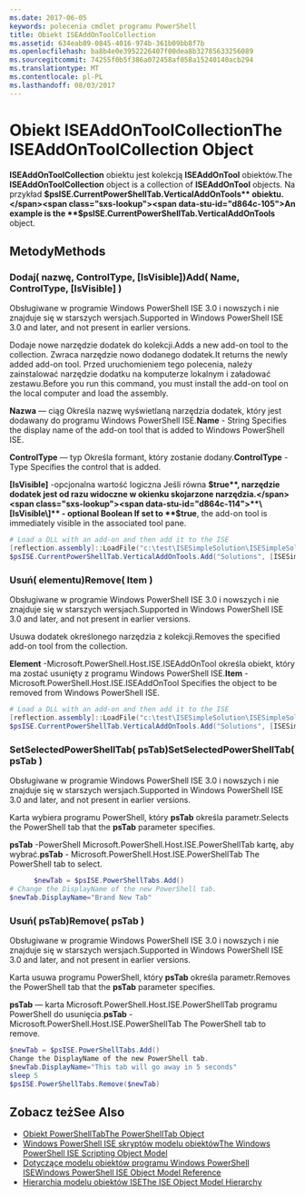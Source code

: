 ```yaml
---
ms.date: 2017-06-05
keywords: polecenia cmdlet programu PowerShell
title: Obiekt ISEAddOnToolCollection
ms.assetid: 634eab89-0845-4016-974b-361b09bb8f7b
ms.openlocfilehash: ba8b4e0e3952226407f00dea8b32785633256089
ms.sourcegitcommit: 74255f0b5f386a072458af058a15240140acb294
ms.translationtype: MT
ms.contentlocale: pl-PL
ms.lasthandoff: 08/03/2017
---
```

# <a name="the-iseaddontoolcollection-object"></a><span data-ttu-id="d864c-103">Obiekt ISEAddOnToolCollection</span><span class="sxs-lookup"><span data-stu-id="d864c-103">The ISEAddOnToolCollection Object</span></span>
  <span data-ttu-id="d864c-104">**ISEAddOnToolCollection** obiektu jest kolekcją **ISEAddOnTool** obiektów.</span><span class="sxs-lookup"><span data-stu-id="d864c-104">The **ISEAddOnToolCollection** object is a collection of **ISEAddOnTool** objects.</span></span> <span data-ttu-id="d864c-105">Na przykład **$psISE.CurrentPowerShellTab.VerticalAddOnTools** obiektu.</span><span class="sxs-lookup"><span data-stu-id="d864c-105">An example is the **$psISE.CurrentPowerShellTab.VerticalAddOnTools** object.</span></span>

## <a name="methods"></a><span data-ttu-id="d864c-106">Metody</span><span class="sxs-lookup"><span data-stu-id="d864c-106">Methods</span></span>

### <a name="add-name-controltype-isvisible-"></a><span data-ttu-id="d864c-107">Dodaj\( nazwę, ControlType, \[IsVisible\]\)</span><span class="sxs-lookup"><span data-stu-id="d864c-107">Add\( Name, ControlType, \[IsVisible\] \)</span></span>
  <span data-ttu-id="d864c-108">Obsługiwane w programie Windows PowerShell ISE 3.0 i nowszych i nie znajduje się w starszych wersjach.</span><span class="sxs-lookup"><span data-stu-id="d864c-108">Supported in Windows PowerShell ISE 3.0 and later, and not present in earlier versions.</span></span> 

 <span data-ttu-id="d864c-109">Dodaje nowe narzędzie dodatek do kolekcji.</span><span class="sxs-lookup"><span data-stu-id="d864c-109">Adds a new add-on tool to the collection.</span></span> <span data-ttu-id="d864c-110">Zwraca narzędzie nowo dodanego dodatek.</span><span class="sxs-lookup"><span data-stu-id="d864c-110">It returns the newly added add-on tool.</span></span> <span data-ttu-id="d864c-111">Przed uruchomieniem tego polecenia, należy zainstalować narzędzie dodatku na komputerze lokalnym i załadować zestawu.</span><span class="sxs-lookup"><span data-stu-id="d864c-111">Before you run this command, you must install the add-on tool on the local computer and load the assembly.</span></span>

 <span data-ttu-id="d864c-112">**Nazwa** — ciąg Określa nazwę wyświetlaną narzędzia dodatek, który jest dodawany do programu Windows PowerShell ISE.</span><span class="sxs-lookup"><span data-stu-id="d864c-112">**Name** - String Specifies the display name of the add-on tool that is added to Windows PowerShell ISE.</span></span>

 <span data-ttu-id="d864c-113">**ControlType** — typ Określa formant, który zostanie dodany.</span><span class="sxs-lookup"><span data-stu-id="d864c-113">**ControlType** -Type Specifies the control that is added.</span></span>

 <span data-ttu-id="d864c-114">**\[IsVisible\]**  -opcjonalna wartość logiczna Jeśli równa **$true**, narzędzie dodatek jest od razu widoczne w okienku skojarzone narzędzia.</span><span class="sxs-lookup"><span data-stu-id="d864c-114">**\[IsVisible\]** - optional Boolean If set to **$true**, the add-on tool is immediately visible in the associated tool pane.</span></span>

```powershell
# Load a DLL with an add-on and then add it to the ISE
[reflection.assembly]::LoadFile("c:\test\ISESimpleSolution\ISESimpleSolution.dll")
$psISE.CurrentPowerShellTab.VerticalAddOnTools.Add("Solutions", [ISESimpleSolution.Solution], $true)
```

### <a name="remove-item-"></a><span data-ttu-id="d864c-115">Usuń\( elementu\)</span><span class="sxs-lookup"><span data-stu-id="d864c-115">Remove\( Item \)</span></span>
  <span data-ttu-id="d864c-116">Obsługiwane w programie Windows PowerShell ISE 3.0 i nowszych i nie znajduje się w starszych wersjach.</span><span class="sxs-lookup"><span data-stu-id="d864c-116">Supported in Windows PowerShell ISE 3.0 and later, and not present in earlier versions.</span></span> 

 <span data-ttu-id="d864c-117">Usuwa dodatek określonego narzędzia z kolekcji.</span><span class="sxs-lookup"><span data-stu-id="d864c-117">Removes the specified add-on tool from the collection.</span></span>

 <span data-ttu-id="d864c-118">**Element** -Microsoft.PowerShell.Host.ISE.ISEAddOnTool określa obiekt, który ma zostać usunięty z programu Windows PowerShell ISE.</span><span class="sxs-lookup"><span data-stu-id="d864c-118">**Item** - Microsoft.PowerShell.Host.ISE.ISEAddOnTool Specifies the object to be removed from Windows PowerShell ISE.</span></span>

```powershell
# Load a DLL with an add-on and then add it to the ISE
[reflection.assembly]::LoadFile("c:\test\ISESimpleSolution\ISESimpleSolution.dll")
$psISE.CurrentPowerShellTab.VerticalAddOnTools.Add("Solutions", [ISESimpleSolution.Solution], $true)
```

### <a name="setselectedpowershelltab-pstab-"></a><span data-ttu-id="d864c-119">SetSelectedPowerShellTab\( psTab\)</span><span class="sxs-lookup"><span data-stu-id="d864c-119">SetSelectedPowerShellTab\( psTab \)</span></span>
  <span data-ttu-id="d864c-120">Obsługiwane w programie Windows PowerShell ISE 3.0 i nowszych i nie znajduje się w starszych wersjach.</span><span class="sxs-lookup"><span data-stu-id="d864c-120">Supported in Windows PowerShell ISE 3.0 and later, and not present in earlier versions.</span></span> 

 <span data-ttu-id="d864c-121">Karta wybiera programu PowerShell, który **psTab** określa parametr.</span><span class="sxs-lookup"><span data-stu-id="d864c-121">Selects the PowerShell tab that the **psTab** parameter specifies.</span></span>

 <span data-ttu-id="d864c-122">**psTab** -PowerShell Microsoft.PowerShell.Host.ISE.PowerShellTab kartę, aby wybrać.</span><span class="sxs-lookup"><span data-stu-id="d864c-122">**psTab** - Microsoft.PowerShell.Host.ISE.PowerShellTab The PowerShell tab to select.</span></span>

```powershell
      $newTab = $psISE.PowerShellTabs.Add()
# Change the DisplayName of the new PowerShell tab. 
$newTab.DisplayName="Brand New Tab"
```

### <a name="remove-pstab-"></a><span data-ttu-id="d864c-123">Usuń\( psTab\)</span><span class="sxs-lookup"><span data-stu-id="d864c-123">Remove\( psTab \)</span></span>
  <span data-ttu-id="d864c-124">Obsługiwane w programie Windows PowerShell ISE 3.0 i nowszych i nie znajduje się w starszych wersjach.</span><span class="sxs-lookup"><span data-stu-id="d864c-124">Supported in Windows PowerShell ISE 3.0 and later, and not present in earlier versions.</span></span> 

 <span data-ttu-id="d864c-125">Karta usuwa programu PowerShell, który **psTab** określa parametr.</span><span class="sxs-lookup"><span data-stu-id="d864c-125">Removes the PowerShell tab that the **psTab** parameter specifies.</span></span>

 <span data-ttu-id="d864c-126">**psTab** — karta Microsoft.PowerShell.Host.ISE.PowerShellTab programu PowerShell do usunięcia.</span><span class="sxs-lookup"><span data-stu-id="d864c-126">**psTab** - Microsoft.PowerShell.Host.ISE.PowerShellTab The PowerShell tab to remove.</span></span>

```powershell
$newTab = $psISE.PowerShellTabs.Add()
Change the DisplayName of the new PowerShell tab. 
$newTab.DisplayName="This tab will go away in 5 seconds" 
sleep 5 
$psISE.PowerShellTabs.Remove($newTab)
```

## <a name="see-also"></a><span data-ttu-id="d864c-127">Zobacz też</span><span class="sxs-lookup"><span data-stu-id="d864c-127">See Also</span></span>
- [<span data-ttu-id="d864c-128">Obiekt PowerShellTab</span><span class="sxs-lookup"><span data-stu-id="d864c-128">The PowerShellTab Object</span></span>](The-PowerShellTab-Object.md) 
- [<span data-ttu-id="d864c-129">Windows PowerShell ISE skryptów modelu obiektów</span><span class="sxs-lookup"><span data-stu-id="d864c-129">The Windows PowerShell ISE Scripting Object Model</span></span>](The-Windows-PowerShell-ISE-Scripting-Object-Model.md) 
- [<span data-ttu-id="d864c-130">Dotyczące modelu obiektów programu Windows PowerShell ISE</span><span class="sxs-lookup"><span data-stu-id="d864c-130">Windows PowerShell ISE Object Model Reference</span></span>](Windows-PowerShell-ISE-Object-Model-Reference.md) 
- [<span data-ttu-id="d864c-131">Hierarchia modelu obiektów ISE</span><span class="sxs-lookup"><span data-stu-id="d864c-131">The ISE Object Model Hierarchy</span></span>](The-ISE-Object-Model-Hierarchy.md)

  
